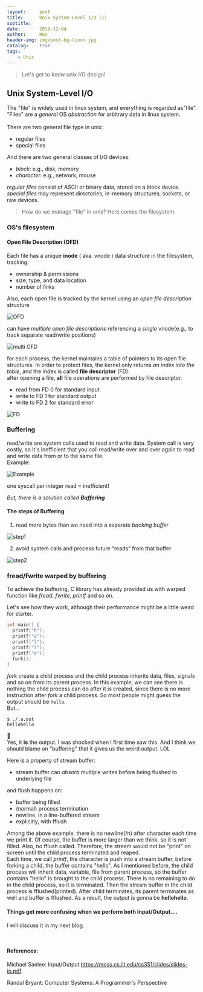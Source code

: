 ```yaml
---
layout:     post
title:      Unix System-Level I/O (1)
subtitle:   
date:       2019-12-04
author:     Hex
header-img: img/post-bg-linux.jpg
catalog:    true
tags:
    - Unix
---
```


> Let's get to know unix I/O design!

## Unix System-Level I/O

The "file" is widely used in linux system, and everything is regarded as"file". "Files" are a *general* OS *abstraction* for arbitrary data in linux system.   
<br> There are two general file type in unix:

- regular files
- special files

And there are two general classes of I/O devices:
- *block*: e.g., disk, memory
- *character*: e.g., network, mouse

*regular files* consist of ASCII or binary
data, stored on a block device.  
*special files* may represent directories, in-memory structures, sockets, or raw devices.


> How do we manage "file" in unix? Here comes the filesystem.

### OS's filesystem

#### Open File Description (OFD)
Each file has a unique **inode** ( aka. vnode ) data
structure in the filesystem, tracking:
- ownership & permissions
- size, type, and data location
- number of *links*

Also, each open file is tracked by the kernel using an *open file description* structure  

![OFD](https://tva1.sinaimg.cn/large/006tNbRwgy1g9nvxc8ztsj30hm06ygm1.jpg)

can have *multiple open file descriptions* referencing a *single* vnode(e.g., to track
separate read/write positions)

![multi OFD](https://tva1.sinaimg.cn/large/006tNbRwgy1g9nz1ddrkpj30ne0g2ta2.jpg)


for each process, the kernel maintains a table of pointers to its open file structures. In order to protect files, the kernel only returns *an index into the table*, and the index is called **file descriptor** (FD).   
after opening a file, **all** file operations are performed by file descriptor.

- read from FD 0 for standard input
- write to FD 1 for standard output
- write to FD 2 for standard error

![FD](https://tva1.sinaimg.cn/large/006tNbRwgy1g9nz711bbfj316i0mqada.jpg)


### Buffering

read/write are system calls used to read and write data. System call is very costly, so it's inefficient that you call read/write over and over again to read and write data from or to the same file.   
Example:

![Example](https://tva1.sinaimg.cn/large/006tNbRwgy1g9okf1q262j30y20omtbk.jpg)

one syscall per integer read = inefficient!

*But, there is a solution called **Buffering***

#### The steps of Buffering

1. read more bytes than we need into a separate *backing buffer*  

![step1](https://tva1.sinaimg.cn/large/006tNbRwgy1g9okjt89gzj30z60cgq3y.jpg)

2. avoid system calls and process future
“reads” from that buffer  

![step2](https://tva1.sinaimg.cn/large/006tNbRwgy1g9okpj8682j30tc0i4jsp.jpg)


### fread/fwrite warped by buffering

To achieve the buffering, C library has already provided us with warped function like *fread*, *fwrite*, *printf* and so on.

Let's see how they work, although their performance might be a little weird for starter.

```C
int main() {
  printf("h");
  printf("e");
  printf("l");
  printf("l");
  printf("o");
  fork();
}
```
*fork* create a child process and the child process inherits data, files, signals and so on from its parent process. In this example, we can see there is nothing the child process can do after it is created, since there is no more instruction after *fork* a child process. So most people might guess the output should be ```hello```.  
But...
```
$ ./.a.out
hellohello
```
🤬  
Yes, it **is** the output. I was shocked when I first time saw this. And I think we should blame on "buffering" that it gives us the weird output. LOL

Here is a property of stream buffer:

- stream buffer can *absorb* multiple writes
before being flushed to underlying file

and flush happens on:
- buffer being filled
- (normal) process termination
- newline, in a line-buffered stream
- explicitly, with fflush

Among the above example, there is no newline(/n) after character each time we print it. Of course, the buffer is more larger than we think, so it is not filled. Also, no fflush called. Therefore, the stream would not be "print" on screen until the child process terminated and reaped.   
Each time, we call *printf*, the character is push into a stream buffer, before forking a child, the buffer contains "hello". As I mentioned before, the child process will inherit data, variable, file from parent process, so the buffer contains "hello" is brought to the child process.
There is no remaining to do in the child process, so it is terminated. Then the stream buffer in the child process is fflushed(printed). After child terminates, its parent terminates as well and buffer is fflushed. As a result, the output is gonna be **hellohello**.

#### Things get more confusing when we perform both Input/Output....

I will discuss it in my next blog.


<br>


#### References:
Michael Saelee: Input/Output  <https://moss.cs.iit.edu/cs351/slides/slides-io.pdf>

Randal Bryant: Computer Systems: A Programmer's Perspective
